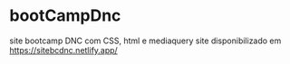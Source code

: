 # bootCampDnc
site bootcamp DNC com CSS, html e mediaquery
site disponibilizado em https://sitebcdnc.netlify.app/
